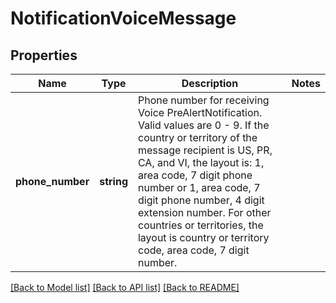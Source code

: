 # NotificationVoiceMessage

## Properties
Name | Type | Description | Notes
------------ | ------------- | ------------- | -------------
**phone_number** | **string** | Phone number for receiving Voice PreAlertNotification.  Valid values are 0 - 9.  If the country or territory of the message recipient is US, PR, CA, and VI, the layout is: 1, area code, 7 digit phone number or  1, area code, 7 digit phone number, 4 digit extension number.   For other countries or territories, the layout is country or territory code, area code, 7 digit number. | 

[[Back to Model list]](../../README.md#documentation-for-models) [[Back to API list]](../../README.md#documentation-for-api-endpoints) [[Back to README]](../../README.md)

